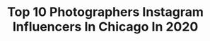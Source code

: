 ---
title: Top 10 Photographers Instagram Influencers In Chicago In 2020
description: >-
  Find top photographers Instagram influencers in Chicago in 2020. Most popular hashtags: #chicago #chicagoweddingphotographer #travel #portraitpage.
platform: Instagram
profiles:
  - username: "katiekett"
    fullname: >-
      Katie Kett
    location: "United States"
    followers: 4859
    engagement: 860
    commentsToLikes: 0.047978
    id: ck6u2wn3oucfn0j710idq6clg
    verified: false
    hashtags: "#letsallbewell, #letsallbewellmoms, #pgkkroadtrip4life"
  - username: "_ohhsolovely"
    fullname: >-
      Esther Baban
    location: "United States"
    followers: 10608
    engagement: 423
    commentsToLikes: 0.015642
    id: ck6tymcgo4l1r0j71ild6d1fo
    verified: false
    hashtags: ""
  - username: "sapanahuja"
    fullname: >-
      S A P A N  |  A H U J A
    location: "United States"
    followers: 23136
    engagement: 33
    commentsToLikes: 0.024649
    id: ck15prxz1zcp20i19xxgg7gam
    verified: false
    hashtags: "#chicagoweddingphotographer, #indianwedding, #whenyoufindlove, #bridaldetails"
  - username: "melodyjoyco"
    fullname: >-
      Photographer | MELODY JOY CO.
    location: "United States"
    followers: 53669
    engagement: 135
    commentsToLikes: 0.036905
    id: ck5c6s2ty62sp0i113q19063l
    verified: false
    hashtags: "#londonweddingphotographer, #wanderingweddings, #artinstituteofchicago, #glasgowwedding"
  - username: "johnstoffer"
    fullname: >-
      John Stoffer
    location: "United States"
    followers: 106971
    engagement: 282
    commentsToLikes: 0.010487
    id: ck0tvdb8paxzw0i19po3xdy5i
    verified: true
    hashtags: "#negroni, #campari, #n100, #ad21"
  - username: "barrybutler9"
    fullname: >-
      Barry Butler Chicago
    location: "United States"
    followers: 33481
    engagement: 434
    commentsToLikes: 0.014935
    id: ck0ttv3n24fwu0i1937jo3gg8
    verified: false
    hashtags: "#chicagostrong"
  - username: "_dannyphoto_"
    fullname: >-
      Daniel Stewart
    location: "United States"
    followers: 13303
    engagement: 1481
    commentsToLikes: 0.028542
    id: ck6u1rtmuniec0j71sda8cbn3
    verified: false
    hashtags: "#vscocam, #snobshots, #createexplore, #instamagazine"
  - username: "jm_photography23"
    fullname: >-
      Tyler James
    location: "United States"
    followers: 27080
    engagement: 125
    commentsToLikes: 0.025936
    id: ck6tqrsnntmh90j71ub1siyfp
    verified: false
    hashtags: "#dancers, #dance, #chicagogrammers, #chicagoart"
  - username: "weissbro"
    fullname: >-
      AARON WEISS
    location: "United States"
    followers: 9177
    engagement: 1218
    commentsToLikes: 0.056674
    id: ck5hlfisck4op0i119jfeicht
    verified: false
    hashtags: "#kobebryant, #feelings, #lorde, #mirror"
  - username: "ordavgeek"
    fullname: >-
      Kevin Cargo
    location: "United States"
    followers: 13817
    engagement: 923
    commentsToLikes: 0.031039
    id: ck5zxfm3f7xab0i14l0w9v5bq
    verified: false
    hashtags: "#aviationlovers, #royaljordanian, #megaplane, #a350"
---
